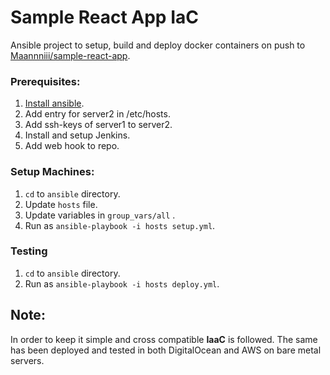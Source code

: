 # Sample React App IaC
Ansible project to setup, build and deploy docker containers on push to [Maannniii/sample-react-app](https://github.com/Maannniii/sample-react-app.git "Sample React App").

### Prerequisites:
1. [Install ansible](https://docs.ansible.com/ansible/latest/installation_guide/intro_installation.html).
2. Add entry for server2 in /etc/hosts.
3. Add ssh-keys of server1 to server2.
4. Install and setup Jenkins.
5. Add web hook to repo.

### Setup Machines:
1. `cd` to `ansible` directory.
2. Update `hosts` file.
3. Update variables in `group_vars/all` .
4. Run as `ansible-playbook -i hosts setup.yml`.

### Testing
1. `cd` to `ansible` directory.
2. Run as `ansible-playbook -i hosts deploy.yml`.

## Note:
In order to keep it simple and cross compatible **IaaC** is followed. The same has been deployed and tested in both DigitalOcean and AWS on bare metal servers.
